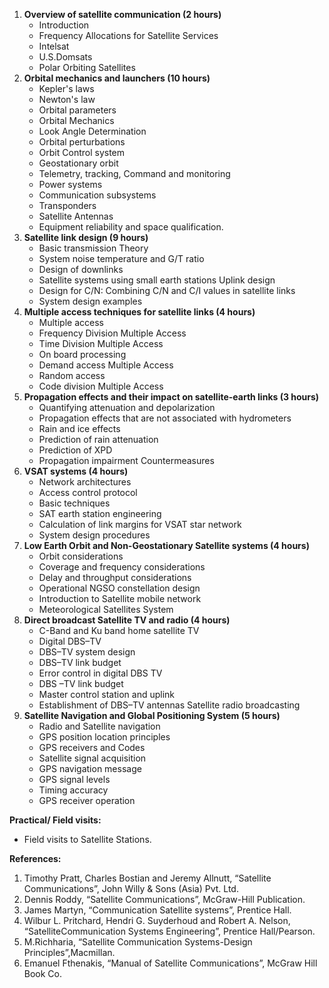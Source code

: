 1. **Overview of satellite communication (2 hours)**
    * Introduction
    * Frequency Allocations for Satellite Services 
    * Intelsat 
    * U.S.Domsats
    * Polar Orbiting Satellites
2. **Orbital mechanics and launchers (10 hours)**
    * Kepler's laws
    * Newton's law
    * Orbital parameters
    * Orbital Mechanics
    * Look Angle Determination
    * Orbital perturbations
    * Orbit Control system
    * Geostationary orbit
    * Telemetry, tracking, Command and monitoring
    * Power systems
    * Communication subsystems
    * Transponders
    * Satellite Antennas
    * Equipment reliability and space qualification.
3. **Satellite link design (9 hours)**
    * Basic transmission Theory
    * System noise temperature and G/T ratio
    * Design of downlinks
    * Satellite systems using small earth stations Uplink design
    * Design for C/N: Combining C/N and C/I values in satellite links
    * System design examples
4. **Multiple access techniques for satellite links (4 hours)**
    * Multiple access
    * Frequency Division Multiple Access
    * Time Division Multiple Access
    * On board processing
    * Demand access Multiple Access
    * Random access
    * Code division Multiple Access
5. **Propagation effects and their impact on satellite-earth links (3 hours)**
    * Quantifying attenuation and depolarization
    * Propagation effects that are not associated with hydrometers
    * Rain and ice effects
    * Prediction of rain attenuation
    * Prediction of XPD
    * Propagation impairment Countermeasures
6. **VSAT systems (4 hours)**
    * Network architectures 
    * Access control protocol 
    * Basic techniques 
    * SAT earth station engineering 
    * Calculation of link margins for VSAT star network 
    * System design procedures
7. **Low Earth Orbit and Non-Geostationary Satellite systems (4 hours)**
    * Orbit considerations 
    * Coverage and frequency considerations 
    * Delay and throughput considerations 
    * Operational NGSO constellation design 
    * Introduction to Satellite mobile network
    * Meteorological Satellites System
8. **Direct broadcast Satellite TV and radio (4 hours)**
    * C-Band and Ku band home satellite TV 
    * Digital DBS–TV 
    * DBS–TV system design 
    * DBS–TV link budget
    * Error control in digital DBS TV 
    * DBS –TV link budget 
    * Master control station and uplink 
    * Establishment of DBS–TV antennas Satellite radio broadcasting
9. **Satellite Navigation and Global Positioning System (5 hours)**
    * Radio and Satellite navigation
    * GPS position location principles
    * GPS receivers and Codes 
    * Satellite signal acquisition
    * GPS navigation message
    * GPS signal levels
    * Timing accuracy
    * GPS receiver operation

**Practical/ Field visits:**
* Field visits to Satellite Stations. 

**References:**

1. Timothy Pratt, Charles Bostian and Jeremy Allnutt, “Satellite Communications”, John Willy & Sons (Asia) Pvt. Ltd.
2. Dennis Roddy, “Satellite Communications”, McGraw-Hill Publication.
3. James Martyn, “Communication Satellite systems”, Prentice Hall.
4. Wilbur L. Pritchard, Hendri G. Suyderhoud and Robert A. Nelson,  “SatelliteCommunication Systems Engineering”, Prentice Hall/Pearson.
5. M.Richharia, “Satellite Communication Systems-Design Principles”,Macmillan.
6. Emanuel Fthenakis, “Manual of Satellite Communications”, McGraw  Hill Book Co. 

